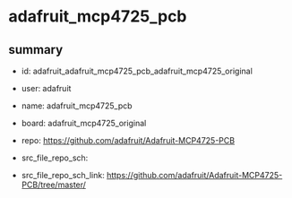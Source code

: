 # adafruit_mcp4725_pcb
 
## summary 
* id: adafruit_adafruit_mcp4725_pcb_adafruit_mcp4725_original
* user: adafruit
* name: adafruit_mcp4725_pcb
* board: adafruit_mcp4725_original
* repo: https://github.com/adafruit/Adafruit-MCP4725-PCB



* src_file_repo_sch: 
* src_file_repo_sch_link: https://github.com/adafruit/Adafruit-MCP4725-PCB/tree/master/




